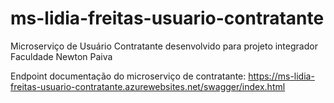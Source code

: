 # ms-lidia-freitas-usuario-contratante
Microserviço de Usuário Contratante desenvolvido para projeto integrador Faculdade Newton Paiva


Endpoint documentação do microserviço de contratante: https://ms-lidia-freitas-usuario-contratante.azurewebsites.net/swagger/index.html


